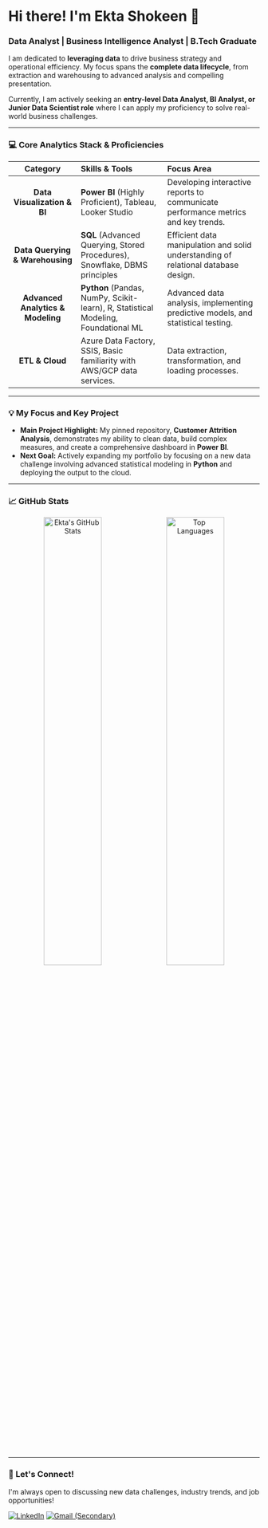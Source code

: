 # Hi there! I'm Ekta Shokeen 👋

### Data Analyst | Business Intelligence Analyst | B.Tech Graduate

I am dedicated to **leveraging data** to drive business strategy and operational efficiency. My focus spans the **complete data lifecycle**, from extraction and warehousing to advanced analysis and compelling presentation.

Currently, I am actively seeking an **entry-level Data Analyst, BI Analyst, or Junior Data Scientist role** where I can apply my proficiency to solve real-world business challenges.

---

### 💻 Core Analytics Stack & Proficiencies

| Category | Skills & Tools | Focus Area |
| :---: | :--- | :--- |
| **Data Visualization & BI** | **Power BI** (Highly Proficient), Tableau, Looker Studio | Developing interactive reports to communicate performance metrics and key trends. |
| **Data Querying & Warehousing** | **SQL** (Advanced Querying, Stored Procedures), Snowflake, DBMS principles | Efficient data manipulation and solid understanding of relational database design. |
| **Advanced Analytics & Modeling** | **Python** (Pandas, NumPy, Scikit-learn), R, Statistical Modeling, Foundational ML | Advanced data analysis, implementing predictive models, and statistical testing. |
| **ETL & Cloud** | Azure Data Factory, SSIS, Basic familiarity with AWS/GCP data services. | Data extraction, transformation, and loading processes. |

---

### 💡 My Focus and Key Project

- **Main Project Highlight:** My pinned repository, **Customer Attrition Analysis**, demonstrates my ability to clean data, build complex measures, and create a comprehensive dashboard in **Power BI**.
- **Next Goal:** Actively expanding my portfolio by focusing on a new data challenge involving advanced statistical modeling in **Python** and deploying the output to the cloud.

---

### 📈 GitHub Stats

<p align="center">
  <img src="https://github-readme-stats.vercel.app/api?username=Ektashokeen&show_icons=true&theme=dark&hide_border=true&count_private=true" alt="Ekta's GitHub Stats" style="width: 48%;"/>
  
  <img src="https://github-readme-stats.vercel.app/api/top-langs/?username=Ektashokeen&layout=compact&theme=dark&hide_border=true" alt="Top Languages" style="width: 48%;"/>
</p>

---

### 🤝 Let's Connect!

I'm always open to discussing new data challenges, industry trends, and job opportunities!

[![LinkedIn](https://img.shields.io/badge/LinkedIn-0077B5?style=for-the-badge&logo=linkedin&logoColor=white)](https://www.linkedin.com/in/ekta-shokeen/)
[![Gmail (Secondary)](https://img.shields.io/badge/Gmail-D14836?style=for-the-badge&logo=gmail&logoColor=white)](mailto:shokeenekta1@gmail.com)
